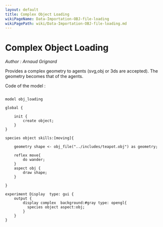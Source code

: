 ```yaml
---
layout: default
title: Complex Object Loading
wikiPageName: Data-Importation-OBJ-file-loading
wikiPagePath: wiki/Data-Importation-OBJ-file-loading.md
---
```

[//]: # (keyword|concept_load_file)
[//]: # (keyword|concept_3d)
[//]: # (keyword|concept_skill)
[//]: # (keyword|concept_obj)
# Complex Object Loading


_Author :  Arnaud Grignard_

Provides a  complex geometry to agents (svg,obj or 3ds are accepted). The geometry becomes that of the agents.


Code of the model : 

```

model obj_loading   

global {

	init { 
		create object;
	}  
} 

species object skills:[moving]{
	
	geometry shape <- obj_file("../includes/teapot.obj") as geometry;
	
	reflex move{
		do wander;
	}
	aspect obj {
		draw shape;
	}
			
}	

experiment Display  type: gui {
	output {
		display complex  background:#gray type: opengl{
		  species object aspect:obj;				
		}
	}
}
```

